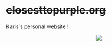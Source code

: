 # ~~**closesttopurple.org**~~
Karis's personal website !
<div align="center">
  <img src="https://i.imgur.com/Y3aWg5k.jpeg">
</div>
